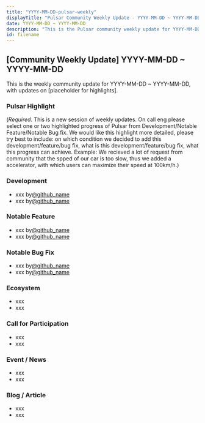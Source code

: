 ```yaml
---
title: "YYYY-MM-DD-pulsar-weekly"
displayTitle: "Pulsar Community Weekly Update - YYYY-MM-DD ~ YYYY-MM-DD"
date: YYYY-MM-DD ~ YYYY-MM-DD
description: "This is the Pulsar community weekly update for YYYY-MM-DD ~ YYYY-MM-DD, with updates on [placeholder for highlights]."
id: filename
---
```


## [Community Weekly Update] YYYY-MM-DD ~ YYYY-MM-DD 

This is the weekly community update for YYYY-MM-DD ~ YYYY-MM-DD, with updates on [placeholder for highlights].

### Pulsar Highlight

(*Required*. This is a new session of weekly updates. On call eng please select one or two highlighted progress of Pulsar from Development/Notable Feature/Notable Bug fix. We would like this highlight more detailed, please try best to include: on which condition we decided to add this development/feature/bug fix, what is this development/feature/bug fix, what this progress can achieve.
Example: We recieved a lot of request from community that the spped of our car is too slow, thus we added a accelerator, with which users can maximize their speed at 100km/h.)


### Development

* xxx by[@github_name](github_link)
* xxx by[@github_name](github_link)

### Notable Feature

* xxx by[@github_name](github_link)
* xxx by[@github_name](github_link)

### Notable Bug Fix

* xxx by[@github_name](github_link)
* xxx by[@github_name](github_link)

### Ecosystem

* xxx
* xxx

### Call for Participation

* xxx
* xxx

### Event / News

* xxx
* xxx

### Blog / Article

* xxx
* xxx

